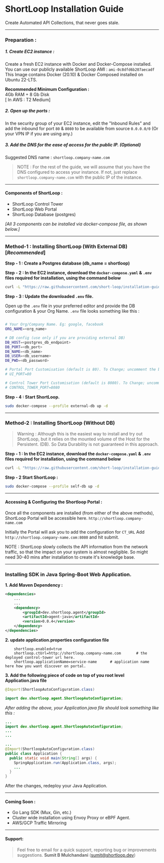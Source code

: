 # ShortLoop Installation Guide
Create Automated API Collections, that never goes stale.

___
### Preparation : 
##### 1. Create EC2 instance : 

Create a fresh EC2 instance with Docker and Docker-Compose installed. 
You can use our publicly available ShortLoop AMI : `ami-0c8dfd6b207aecadf`
This Image contains Docker (20.10) & Docker Composed installed on Ubuntu 22-LTS.


**Recommended Minimum Configuration :**  
4Gb RAM + 8 Gb Disk  
[ In AWS : T2 Medium] 

##### 2. Open up the ports : 
In the security group of your EC2 instance, edit the "Inbound Rules"
and add the inbound for port `80` & `8080` to be available from source `0.0.0.0/0` (Or your VPN IP if you are using any.)


##### 3. Add the DNS for the ease of access for the public IP. (Optional)
Suggested DNS name : `shortloop.company-name.com`

> NOTE : For the rest of the guide, we will assume that you have the DNS configured to access your instance. If not, just replace `shortloop.company-name.com` with the public IP of the instance. 

___

#### Components of ShortLoop : 
* ShortLoop Control Tower
* ShortLoop Web Portal
* ShortLoop Database (postgres)

*[All 3 components can be installed via docker-compose file, as shown below.]*


___


### Method-1 : Installing ShortLoop (With External DB)  [*Recommended*]

**Step - 1 : Create a Postgres database (db_name = shortloop)**


**Step - 2 : In the EC2 instance, download the `docker-compose.yaml` & `.env` files required for installation, using the command below**

```bash
curl -L "https://raw.githubusercontent.com/short-loop/installation-guide/main/scripts/{docker-compose.yaml,.env}" -o "#1"
```

**Step - 3 : Update the downloaded `.env` file.**

Open up the `.env` file in your preferred editor and provide the DB configuration & your Org Name.
`.env` file looks something like this : 
```bash

# Your Org/Company Name. Eg: google, facebook
ORG_NAME=<org_name>

# DB config (use only if you are providing external DB)
DB_HOST=<postgres_db_endpoint>
DB_PORT=<db_port>
DB_NAME=<db_name>
DB_USER=<db_username>
DB_PWD=<db_password>

# Portal Port Customisation (default is 80). To Change; uncomment the below line.
# UI_PORT=80

# Control Tower Port Customisation (default is 8080). To Change; uncomment the below line.
# CONTROL_TOWER_PORT=8080
```

**Step - 4 : Start ShortLoop.**
```bash
sudo docker-compose --profile external-db up -d
```

___

### Method-2 : Installing ShortLoop (Without DB)
> Warning : Although this is the easiest way to install and try out ShortLoop, but it relies on the mounted volume of the Host for the Persistent. (DB). So Data Durability is not guaranteed in this approach. 

**Step - 1 : In the EC2 instance, download the `docker-compose.yaml` & `.env` files required for installation, using the command below**

```bash
curl -L "https://raw.githubusercontent.com/short-loop/installation-guide/main/scripts/{docker-compose.yaml,.env}" -o "#1"
```


**Step - 2 Start ShortLoop :**
```bash
sudo docker-compose --profile self-db up -d
```

___

#### Accessing & Configuring the Shortloop Portal : 
Once all the components are installed (from either of the above methods), ShortLoop Portal will be accessible here. 
`http://shortloop.company-name.com`

Initially the Portal will ask you to add the configuration for `CT_URL` 
Add `http://shortloop.company-name.com:8080` and hit submit. 

NOTE : ShortLoop slowly collects the API information from the network traffic, so that the impact on your system is almost negligible. So might need 30-40 mins after installation to create it's knowledge base.


___

### Installing SDK in **Java Spring-Boot**  Web Application.

**1. Add Maven Dependency :**

```xml
<dependencies>
    ...
    ...
    <dependency>
        <groupId>dev.shortloop.agent</groupId>
        <artifactId>agent-java</artifactId>
        <version>0.0.4</version>
    </dependency>
</dependencies>
```
**2. update application.properties configuration file**

```
    shortloop.enabled=true
    shortloop.ctUrl=http://shortloop.company-name.com       # the deployed control-tower url here.
    shortloop.applicationName=service-name      # application name here how you want discover on portal.
```

**3. Add the following piece of code on top of you root level Application.java file**

```Java
@Import(ShortloopAutoConfiguration.class)
```

```Java
import dev.shortloop.agent.ShortloopAutoConfiguration;
```

*After adding the above, your Application.java file should look something like this :*

```java
... 
import dev.shortloop.agent.ShortloopAutoConfiguration;
...
...

...
@Import(ShortloopAutoConfiguration.class)
public class Application {
  public static void main(String[] args) {
    SpringApplication.run(Application.class, args);
    ...
  }
}

```

After the changes, redeploy your Java Application.

___

#### Coming Soon : 
 - Go Lang SDK (Mux, Gin, etc.)
 - Cluster wide installation using Envoy Proxy or eBPF Agent. 
 - AWS/GCP Traffic Mirroring
 

---

#### Support: 
> Feel free to email for a quick support, reporting bug or improvements suggestions.
**Sumit B Mulchandani** (sumit@shortloop.dev)


